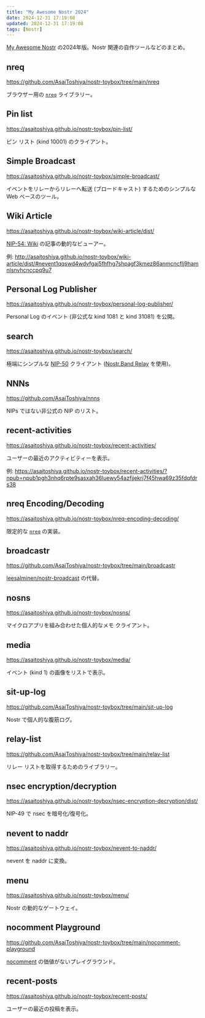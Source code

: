 ```yaml
---
title: "My Awesome Nostr 2024"
date: 2024-12-31 17:19:08
updated: 2024-12-31 17:19:08
tags: [Nostr]
---
```


[My Awesome Nostr](/my-awesome-nostr/) の2024年版。Nostr 関連の自作ツールなどのまとめ。

<!-- more -->

## nreq

https://github.com/AsaiToshiya/nostr-toybox/tree/main/nreq

ブラウザー用の [`nreq`](https://github.com/nostr-protocol/nips/pull/882) ライブラリー。

## Pin list

https://asaitoshiya.github.io/nostr-toybox/pin-list/

ピン リスト (kind 10001) のクライアント。

## Simple Broadcast

https://asaitoshiya.github.io/nostr-toybox/simple-broadcast/

イベントをリレーからリレーへ転送 (ブロードキャスト) するためのシンプルな Web ベースのツール。

## Wiki Article

https://asaitoshiya.github.io/nostr-toybox/wiki-article/dist/

[NIP-54: Wiki](https://github.com/nostr-protocol/nips/blob/master/54.md) の記事の動的なビューアー。

例: http://asaitoshiya.github.io/nostr-toybox/wiki-article/dist/#nevent1qqswd4wdvfgaj5fhfhg7shpagf3kmez86anmcncflj9hamnlsnvhcnccpq9u7

## Personal Log Publisher

https://asaitoshiya.github.io/nostr-toybox/personal-log-publisher/

Personal Log のイベント (非公式な kind 1081 と kind 31081) を公開。

## search

https://asaitoshiya.github.io/nostr-toybox/search/

極端にシンプルな [NIP-50](https://github.com/nostr-protocol/nips/blob/master/50.md) クライアント ([Nostr.Band Relay](https://relay.nostr.band/index.html) を使用)。

## NNNs

https://github.com/AsaiToshiya/nnns

NIPs ではない非公式の NIP のリスト。

## recent-activities

https://asaitoshiya.github.io/nostr-toybox/recent-activities/

ユーザーの最近のアクティビティーを表示。

例: https://asaitoshiya.github.io/nostr-toybox/recent-activities/?npub=npub1pgh3nhq6rpte9sasxah36luewy54azfjjekrj7f45hwa69z35fdqfdrs38

## nreq Encoding/Decoding

https://asaitoshiya.github.io/nostr-toybox/nreq-encoding-decoding/

限定的な [`nreq`](https://github.com/nostr-protocol/nips/pull/882) の実装。

## broadcastr

https://github.com/AsaiToshiya/nostr-toybox/tree/main/broadcastr

[leesalminen/nostr-broadcast](https://github.com/leesalminen/nostr-broadcast) の代替。

## nosns

https://asaitoshiya.github.io/nostr-toybox/nosns/

マイクロアプリを組み合わせた個人的なメモ クライアント。

## media

https://asaitoshiya.github.io/nostr-toybox/media/

イベント (kind 1) の画像をリストで表示。

## sit-up-log

https://github.com/AsaiToshiya/nostr-toybox/tree/main/sit-up-log

Nostr で個人的な腹筋ログ。

## relay-list

https://github.com/AsaiToshiya/nostr-toybox/tree/main/relay-list

リレー リストを取得するためのライブラリー。

## nsec encryption/decryption

https://asaitoshiya.github.io/nostr-toybox/nsec-encryption-decryption/dist/

NIP-49 で nsec を暗号化/復号化。

## nevent to naddr

https://asaitoshiya.github.io/nostr-toybox/nevent-to-naddr/

nevent を naddr に変換。

## menu

https://asaitoshiya.github.io/nostr-toybox/menu/

Nostr の動的なゲートウェイ。

## nocomment Playground

https://github.com/AsaiToshiya/nostr-toybox/tree/main/nocomment-playground

[nocomment](https://github.com/fiatjaf/nocomment) の価値がないプレイグラウンド。

## recent-posts

https://asaitoshiya.github.io/nostr-toybox/recent-posts/

ユーザーの最近の投稿を表示。
